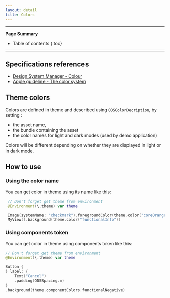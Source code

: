 ```yaml
---
layout: detail
title: Colors
---
```

---

**Page Summary**

* Table of contents
{:toc}

---

## Specifications references

- [Design System Manager - Colour](https://system.design.orange.com/0c1af118d/p/73fa17-colour/b/025652)
- [Apple guideline - The color system](https://developer.apple.com/design/human-interface-guidelines/foundations/color)

## Theme colors

Colors are defined in theme and described using `ODSColorDecription`, by setting :
- the asset name, 
- the bundle containing the asset 
- the color names for light and dark modes (used by demo application)

Colors will be different depending on whether they are displayed in light or in dark mode.

## How to use

### Using the color name

You can get color in theme using its name like this:

``` swift
 // Don't forget get theme from environment  
 @Environment(\.theme) var theme

 Image(systemName: "checkmark").foregroundColor(theme.color("coreOrange"))
 MyView().background(theme.color("functionalInfo"))
```

### Using components token

You can get color in theme using components token like this:

``` swift
// Don't forget get theme from environment
@Environment(\.theme) var theme

Button {
} label: {
    Text("Cancel")
    .padding(ODSSpacing.m)
}
.background(theme.componentColors.functionalNegative)
```
